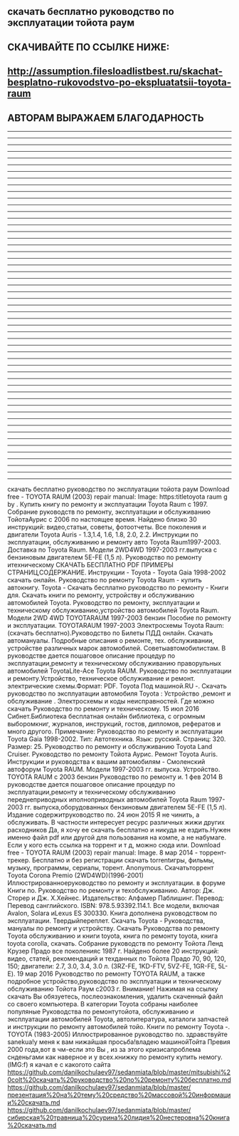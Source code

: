 скачать бесплатно руководство по эксплуатации тойота раум
--------------------------------------------------
СКАЧИВАЙТЕ ПО ССЫЛКЕ НИЖЕ:
--------------------------------------------------
http://assumption.filesloadlistbest.ru/skachat-besplatno-rukovodstvo-po-ekspluatatsii-toyota-raum
--------------------------------------------------
АВТОРАМ ВЫРАЖАЕМ БЛАГОДАРНОСТЬ
--------------------------------------------------
--------------------------------------------------
--------------------------------------------------
--------------------------------------------------
--------------------------------------------------
--------------------------------------------------
--------------------------------------------------
--------------------------------------------------
--------------------------------------------------
--------------------------------------------------
--------------------------------------------------
--------------------------------------------------
--------------------------------------------------
--------------------------------------------------
--------------------------------------------------
--------------------------------------------------
--------------------------------------------------
--------------------------------------------------
--------------------------------------------------
--------------------------------------------------
--------------------------------------------------
--------------------------------------------------
--------------------------------------------------
--------------------------------------------------
--------------------------------------------------
--------------------------------------------------
--------------------------------------------------
--------------------------------------------------
--------------------------------------------------
--------------------------------------------------
--------------------------------------------------
--------------------------------------------------
--------------------------------------------------
--------------------------------------------------
--------------------------------------------------
--------------------------------------------------
--------------------------------------------------
--------------------------------------------------
--------------------------------------------------
--------------------------------------------------
--------------------------------------------------
--------------------------------------------------
--------------------------------------------------
--------------------------------------------------
--------------------------------------------------
--------------------------------------------------
--------------------------------------------------
--------------------------------------------------
--------------------------------------------------
--------------------------------------------------
--------------------------------------------------
--------------------------------------------------
--------------------------------------------------
--------------------------------------------------
скачать бесплатно руководство по эксплуатации тойота раум Download free - TOYOTA RAUM (2003) repair manual: Image: https:titletoyota raum g by . Купить книгу по ремонту и эксплуатации Toyota Raum с 1997. Собрание руководств по ремонту, эксплуатации и обслуживанию ТойотаАурис с 2006 по настоящее время. Найдено близко 30 инструкций: видео,статьи, советы, фотоотчеты. Все поколения и двигатели Toyota Auris - 1.3,1.4, 1.6, 1.8, 2.0, 2.2. Инструкции по эксплуатации, обслуживанию и ремонту авто Toyota Raum1997-2003. Доставка по  Toyota Raum. Модели 2WD4WD 1997-2003 гг.выпуска с бензиновым двигателем 5E-FE (1,5 л). Руководство по ремонту итехническому  СКАЧАТЬ БЕСПЛАТНО PDF ПРИМЕРЫ СТРАНИЦ,СОДЕРЖАНИЕ. Инструкции - Toyota - Toyota Gaia 1998-2002 скачать онлайн. Руководство по ремонту Toyota Raum - купить автокнигу. Toyota - Скачать бесплатно руководство по ремонту - Книги для. Скачать книги по ремонту, устройству и обслуживанию автомобилей Toyota. Руководство по ремонту, эксплуатации и техническому обслуживанию,устройство автомобилей Toyota Raum. Модели 2WD  4WD  TOYOTARAUM 1997-2003 бензин Пособие по ремонту и эксплуатации. TOYOTARAUM 1997-2003  Электросхемы Toyota Raum: (скачать бесплатно).Руководство по
Билеты ПДД онлайн. Скачать автомануалы. Подробные описания о ремонте, тех. обслуживании, устройстве различных марок автомобилей. Советыавтомобилистам. В руководстве дается пошаговое описание процедур по эксплуатации,ремонту и техническому обслуживанию праворульных автомобилей ToyotaLite-Ace  Toyota RAUM. Руководство по эксплуатации и ремонту.Устройство, техническое обслуживание и ремонт. электрические схемы.Формат: PDF. Toyota  Под машиной.RU -. Скачать руководство по эксплуатации автомобиля Toyota : Устройство ,ремонт и обслуживание . Электросхемы и коды неисправностей. Где можно скачать Руководство по ремонту и техническому. 15 июл 2016  Сибнет.Библиотека  бесплатная онлайн библиотека, с огромным выборомкниг, журналов, инструкций, гостов, дипломов, рефератов и много другого. Примечание: Руководство по ремонту и эксплуатации Toyota Gaia 1998-2002. Тип: Автотехника. Язык: русский. Cтраниц: 320. Размер: 25. Руководство по ремонту и обслуживанию Toyota Land Cruiser. Руководство по ремонту Тойота Аурис. Ремонт Toyota Auris. Инструкции и руководства к вашим автомобилям - Смоленский автофорум
Toyota RAUM. Модели 1997-2003 гг. выпуска. Устройство. TOYOTA RAUM с 2003 бензин Руководство по ремонту и. 1 фев 2014  В руководстве дается пошаговое описание процедур по эксплуатации,ремонту и техническому обслуживанию переднеприводных иполноприводных автомобилей Toyota Raum 1997-2003 гг. выпуска,оборудованных бензиновым двигателем 5E-FE (1,5 л). Издание содержитруководство по. 24 июн 2015  Я не чинить, а обслуживать. В частности интересует ресурс различных жижи других расходников  Да, я хочу ее скачать бесплатно и никуда не ездить.Нужен именно файл pdf или другой для пользования на компе, а не набумаге. Если у кого есть ссылка на торрент и т д, можно сюда или. Download free - TOYOTA RAUM (2003) repair manual: Image. 8 мар 2014   - торрент-трекер. Бесплатно и без регистрации скачать torrentигры, фильмы, музыку, программы, сериалы, торент.  Anonymous. Скачатьторрент Toyota Corona Premio (2WD4WD)(1996-2001) Иллюстрированноеруководство по ремонту и эксплуатации. в форуме Книги по. Руководство по ремонту и техобслуживанию. Автор: Дж. Сторер и Дж. Х.Хейнес. Издательство: Алфамер Паблишинг. Перевод: Перевод санглийского. ISBN: 978.5.93392.114.1. Все модели, включая Avalon, Solara иLexus ES 300330. Книга дополнена руководством по эксплуатации. Твердыйпереплет. Скачать Toyota - Руководства, мануалы по ремонту и устройству. Скачать Руководства по ремонту Toyota обслуживанию и
книги toyota, книга по ремонту toyota, книга toyota corolla, скачать. Собрание руководств по ремонту Тойота Ленд Крузер Прадо все поколенияс 1987 г. Найдено более 20 инструкций: видео, статей, рекомендаций и техданных по Тойота Прадо 70, 90, 120, 150; двигатели: 2.7, 3.0, 3.4, 3.0 л. (3RZ-FE, 1KD-FTV, 5VZ-FE, 1GR-FE, 5L-E). 19 мар 2016  Руководство по ремонту TOYOTA RAUM, а также подробное устройство,руководство по эксплуатации и техническому обслуживанию Тойота Раум с2003 г.  Внимание! Нажимая на ссылку скачать Вы обязуетесь, послеознакомления, удалить скаченный файл со своего компьютера. В категории Toyota собраны наиболее популяные Руководства по ремонтутойота, обслуживанию и эксплуатации автомобилей Toyota, автолитература, каталоги запчастей и инструкции по ремонту автомобилей тойо. Книги по ремонту Toyota -. TOYOTA (1983-2005) Иллюстрированное руководство по. здравствуйте sanekua!у меня к вам нижайшая просьба!владею машинойТойта Превия 2000 года,вот в чм-если это Вы , из за этого кризисапроблема снденьгами как наверное и у всех.книжку по ремонту купить немогу. (IMG:f) я качал е с какогото сайта
https://github.com/danilkochulaev97/sedanmiata/blob/master/mitsubishi%20colt%20скачать%20руководство%20по%20ремонту%20бесплатно.md
https://github.com/danilkochulaev97/sedanmiata/blob/master/презентация%20на%20тему%20средство%20массовой%20информации%20скачать.md
https://github.com/danilkochulaev97/sedanmiata/blob/master/сибирская%20травница%20сурина%20лидия%20нестеровна%20книга%20скачать.md